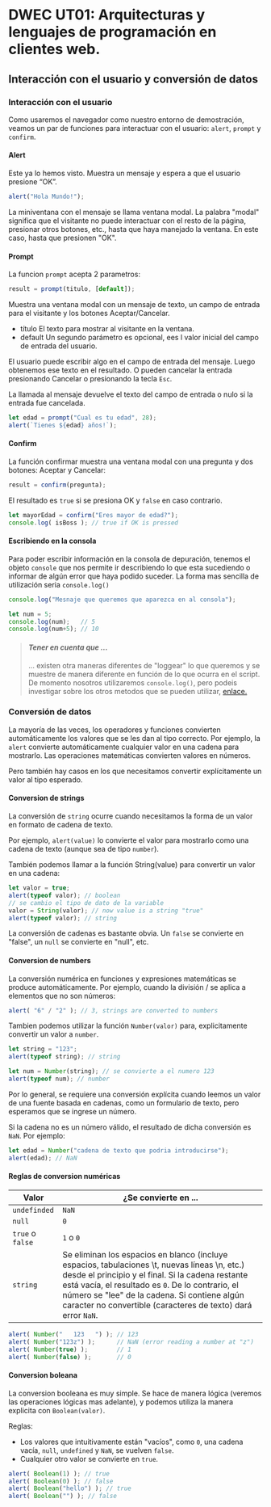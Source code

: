 # DWEC UT01: Arquitecturas y lenguajes de programación en clientes web.

## Interacción con el usuario y conversión de datos
### Interacción con el usuario

Como usaremos el navegador como nuestro entorno de demostración, veamos un par de funciones para interactuar con el usuario: `alert`, `prompt` y `confirm`.

#### Alert
Este ya lo hemos visto. Muestra un mensaje y espera a que el usuario presione “OK”.

```js
alert("Hola Mundo!");
```
La miniventana con el mensaje se llama ventana modal. La palabra "modal" significa que el visitante no puede interactuar con el resto de la página, presionar otros botones, etc., hasta que haya manejado la ventana. En este caso, hasta que presionen "OK".

#### Prompt
La funcion `prompt` acepta 2 parametros:
```js
result = prompt(titulo, [default]);
```
Muestra una ventana modal con un mensaje de texto, un campo de entrada para el visitante y los botones Aceptar/Cancelar.
* título
El texto para mostrar al visitante en la ventana.
* default
Un segundo parámetro es opcional, ees l valor inicial del campo de entrada del usuario.

El usuario puede escribir algo en el campo de entrada del mensaje. Luego obtenemos ese texto en el resultado. O pueden cancelar la entrada presionando Cancelar o presionando la tecla `Esc`.

La llamada al mensaje devuelve el texto del campo de entrada o nulo si la entrada fue cancelada.

```js
let edad = prompt("Cual es tu edad", 28);
alert(`Tienes ${edad} años!`);
```

#### Confirm
La función confirmar muestra una ventana modal con una pregunta y dos botones: Aceptar y Cancelar:

```js
result = confirm(pregunta);
```
El resultado es `true` si se presiona OK y `false` en caso contrario.

```js
let mayorEdad = confirm("Eres mayor de edad?");
console.log( isBoss ); // true if OK is pressed
```

#### Escribiendo en la consola

Para poder escribir información en la consola de depuración, tenemos el objeto `console` que nos permite ir describiendo lo que esta sucediendo o informar de algún error que haya podido suceder. La forma mas sencilla de utilización seria `console.log()`

```js
console.log("Mesnaje que queremos que aparezca en al consola");

let num = 5;
console.log(num);   // 5
console.log(num+5); // 10
```

> #### *Tener en cuenta que ...*
> ... existen otra maneras diferentes de "loggear" lo que queremos y se muestre de manera diferente en función de lo que ocurra en el script. De momento nosotros utilizaremos `console.log()`, pero podeis investigar sobre los otros metodos que se pueden utilizar, [enlace.](https://medium.com/theleanprogrammer/javascript-explore-different-types-of-console-methods-73c09e526d58) 

### Conversión de datos

La mayoría de las veces, los operadores y funciones convierten automáticamente los valores que se les dan al tipo correcto. Por ejemplo, la `alert` convierte automáticamente cualquier valor en una cadena para mostrarlo. Las operaciones matemáticas convierten valores en números.

Pero también hay casos en los que necesitamos convertir explícitamente un valor al tipo esperado.

#### Conversion de strings

La conversión de `string` ocurre cuando necesitamos la forma de un valor en formato de cadena de texto.

Por ejemplo, `alert(value)` lo convierte el valor para mostrarlo como una cadena de texto (aunque sea de tipo `number`).

También podemos llamar a la función String(value) para convertir un valor en una cadena:

```js
let valor = true;
alert(typeof valor); // boolean
// se cambio el tipo de dato de la variable
valor = String(valor); // now value is a string "true"
alert(typeof valor); // string
```

La conversión de cadenas es bastante obvia. Un `false` se convierte en "false", un `null` se convierte en "null", etc.

#### Conversion de numbers

La conversión numérica en funciones y expresiones matemáticas se produce automáticamente. Por ejemplo, cuando la división / se aplica a elementos que no son números:

```js
alert( "6" / "2" ); // 3, strings are converted to numbers
```

Tambien podemos utilizar la función `Number(valor)` para, explicitamente convertir un valor a `number`.

```js
let string = "123";
alert(typeof string); // string

let num = Number(string); // se convierte a el numero 123
alert(typeof num); // number
```

Por lo general, se requiere una conversión explícita cuando leemos un valor de una fuente basada en cadenas, como un formulario de texto, pero esperamos que se ingrese un número.

Si la cadena no es un número válido, el resultado de dicha conversión es `NaN`. Por ejemplo:

```js
let edad = Number("cadena de texto que podria introducirse");
alert(edad); // NaN
```
#### Reglas de conversion numéricas

| Valor | ¿Se convierte en ... |
|----------|----------|
| `undefinded` | `NaN` |
| `null`  | `0` |
| `true` o `false`   | `1` o `0` |
| `string`  | Se eliminan los espacios en blanco (incluye espacios, tabulaciones \t, nuevas líneas \n, etc.) desde el principio y el final. Si la cadena restante está vacía, el resultado es `0`. De lo contrario, el número se "lee" de la cadena. Si contiene algún caracter no convertible (caracteres de texto) dará error `NaN`. |

```js
alert( Number("   123   ") ); // 123
alert( Number("123z") );      // NaN (error reading a number at "z")
alert( Number(true) );        // 1
alert( Number(false) );       // 0
```

#### Conversion boleana

La conversion booleana es muy simple. Se hace de manera lógica (veremos las operaciones lógicas mas adelante), y podemos utiliza la manera explicita con `Boolean(valor)`.

Reglas:
* Los valores que intuitivamente están "vacíos", como `0`, una cadena vacía, `null`, `undefined` y `NaN`, se vuelven `false`.
* Cualquier otro valor se convierte en `true`.

```js
alert( Boolean(1) ); // true
alert( Boolean(0) ); // false
alert( Boolean("hello") ); // true
alert( Boolean("") ); // false
```
